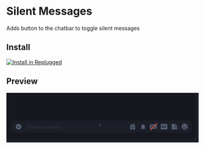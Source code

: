 # Silent Messages
Adds button to the chatbar to toggle silent messages

## Install
[![Install in Replugged](https://img.shields.io/badge/-Install%20in%20Replugged-blue?style=for-the-badge&logo=none)](https://replugged.dev/install?identifier=Teltta/SilentMessages&source=github)

## Preview
<img src="./assets/DiscordCanary_qiUHIGwg5p.gif">
